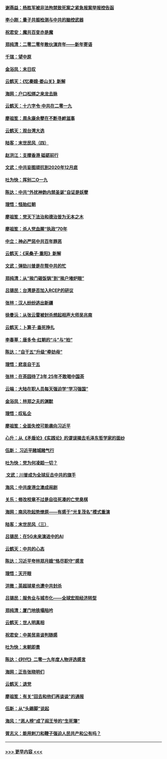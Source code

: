 #### [谢燕益：杨胜军被非法拘禁致死案之紧急报案举报控告函](../pages/nsc993/n11756134.md?t=12312344) 
#### [李小刚：量子共振检测与中共的脑控武器](../pages/nsc993/n11754518.md?t=12312344) 
#### [祝君安：魔共百变亦是魔](../pages/nsc993/n11754469.md?t=12312344) 
#### [郑纯清：二零二零年散伙演弃年——新年寄语](../pages/nsc993/n11754195.md?t=12312344) 
#### [千瑞：望中原](../pages/nsc993/n11754159.md?t=12312344) 
#### [金浴凤：末日叹](../pages/nsc993/n11752359.md?t=12312344) 
#### [云鹤天：《忆秦娥‧娄山关》新解](../pages/nsc993/n11752348.md?t=12312344) 
#### [海网：户口松绑之来龙去脉](../pages/nsc993/n11752328.md?t=12312344) 
#### [云鹤天：十六字令‧中共在二零一九](../pages/nsc993/n11752305.md?t=12312344) 
#### [廖祖笙：周永康余孽在不断寻衅滋事](../pages/nsc993/n11751013.md?t=12312344) 
#### [云鹤天：观台湾大选](../pages/nsc993/n11751007.md?t=12312344) 
#### [陆客：末世民风（四）](../pages/nsc993/n11749203.md?t=12312344) 
#### [赵洪江：支撑香港 砥砺前行](../pages/nsc993/n11748482.md?t=12312344) 
#### [文武：中共妄图顽抗到2020年12月底](../pages/nsc993/n11748446.md?t=12312344) 
#### [吐为快：挥别二O一九](../pages/nsc993/n11748411.md?t=12312344) 
#### [陈达：中共“外扰神韵内禁圣诞”自证是妖孽](../pages/nsc993/n11748226.md?t=12312344) 
#### [理悟：怪胎红朝](../pages/nsc993/n11748206.md?t=12312344) 
#### [廖祖笙：党天下法治和德治皆为无本之木](../pages/nsc993/n11748135.md?t=12312344) 
#### [廖祖笙：杀人党血腥“执政”70年](../pages/nsc993/n11745144.md?t=12312344) 
#### [中立：神必严惩中共百年罪恶](../pages/nsc993/n11744970.md?t=12312344) 
#### [云鹤天：《采桑子‧重阳》新解](../pages/nsc993/n11744948.md?t=12312344) 
#### [文武：弹劾川普是在帮中共的忙](../pages/nsc993/n11744758.md?t=12312344) 
#### [郑纯清：从“挨门砸饭锅”到“挨户堵炉眼”](../pages/nsc993/n11744745.md?t=12312344) 
#### [吕锡民：台湾是否加入RCEP的研议](../pages/nsc993/n11744701.md?t=12312344) 
#### [张林：汉人纷纷逃出新疆](../pages/nsc993/n11743530.md?t=12312344) 
#### [徐曼沅：从张云雷被封杀想起相声大师吴兆南](../pages/nsc993/n11741816.md?t=12312344) 
#### [云鹤天：卜算子‧垂死挣扎](../pages/nsc993/n11739956.md?t=12312344) 
#### [李春草：唐多令‧红朝的“斗”与“拍”](../pages/nsc993/n11739830.md?t=12312344) 
#### [陈达：“自干五”升级“牵妨母”](../pages/nsc993/n11739724.md?t=12312344) 
#### [理悟：悲哀自干五](../pages/nsc993/n11739547.md?t=12312344) 
#### [张林：在茶园待了3年 25年不敢喝中国茶](../pages/nsc993/n11739240.md?t=12312344) 
#### [云端：大陆在职人员每天强迫学“学习强国”](../pages/nsc993/n11738735.md?t=12312344) 
#### [金浴凤：林郑之夫的渊默](../pages/nsc993/n11737735.md?t=12312344) 
#### [理悟：叹私企](../pages/nsc993/n11737715.md?t=12312344) 
#### [廖祖笙：全面失控可能袭向习近平](../pages/nsc993/n11737704.md?t=12312344) 
#### [心升：从《矛盾论》《实践论》的谬误揭去毛泽东哲学家的面纱](../pages/nsc993/n11736962.md?t=12312344) 
#### [伍新： 习近平赌城赌气行](../pages/nsc993/n11736929.md?t=12312344) 
#### [吐为快：党为何凌蹈一切？](../pages/nsc993/n11736915.md?t=12312344) 
#### [ 文武：川普成为全球反击中共的旗手](../pages/nsc993/n11736882.md?t=12312344) 
#### [海风：中共废港立澳成闹剧](../pages/nsc993/n11735857.md?t=12312344) 
#### [关乐：修改校章不过是自往死凑的亡党臭棋](../pages/nsc993/n11735097.md?t=12312344) 
#### [海网：南风吹起势燎原——有感于“光复茂名”模式重演](../pages/nsc993/n11732308.md?t=12312344) 
#### [陆客：末世民风（三）](../pages/nsc993/n11732211.md?t=12312344) 
#### [吕锡民：在5G未来演进中的AI](../pages/nsc993/n11730010.md?t=12312344) 
#### [云鹤天：中共的心态](../pages/nsc993/n11729906.md?t=12312344) 
#### [陈达：习近平夸林郑月娥“恪尽职守”感言](../pages/nsc993/n11729881.md?t=12312344) 
#### [理悟：天开眼](../pages/nsc993/n11729699.md?t=12312344) 
#### [洪微：英超球星也遭中共封杀](../pages/nsc993/n11727243.md?t=12312344) 
#### [吕锡民：服务业与城市化——全球宏观经济转型](../pages/nsc993/n11725845.md?t=12312344) 
#### [郑纯清：厦门地铁塌陷吟](../pages/nsc993/n11725813.md?t=12312344) 
#### [云鹤天：世人明真相](../pages/nsc993/n11725621.md?t=12312344) 
#### [祝君安：中美贸易谈判随感](../pages/nsc993/n11725609.md?t=12312344) 
#### [吐为快：末朝即景](../pages/nsc993/n11723365.md?t=12312344) 
#### [陈达：《时代》二零一九年度人物评选感言](../pages/nsc993/n11723337.md?t=12312344) 
#### [海网：正告张晓明们](../pages/nsc993/n11723228.md?t=12312344) 
#### [云鹤天：退党](../pages/nsc993/n11723056.md?t=12312344) 
#### [廖祖笙：有关“回去和他们再谈谈”的通报](../pages/nsc993/n11722442.md?t=12312344) 
#### [伍新：从“头踢脚”说起](../pages/nsc993/n11722429.md?t=12312344) 
#### [海风：“恶人榜”成了阎王爷的“生死簿”](../pages/nsc993/n11722272.md?t=12312344) 
#### [胥志义：能用剌刀和鞭子强迫人民共产和公有吗？](../pages/nsc993/n11720569.md?t=12312344) 

----
#### [ >>> 更早内容 <<< ](../indexes/nsc993-earlier.md)
